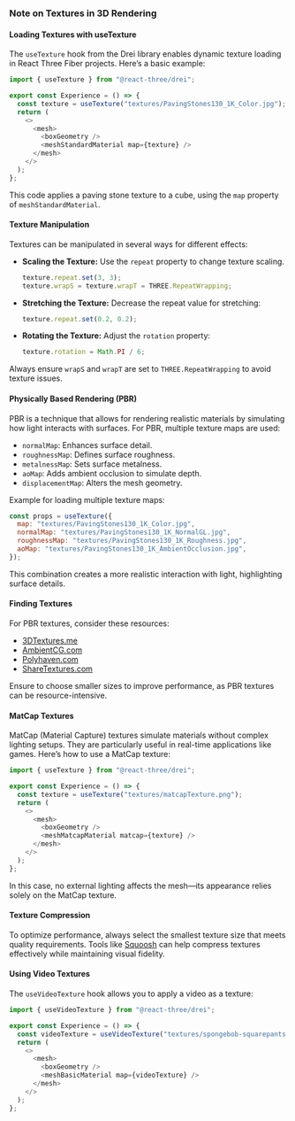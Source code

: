 ### Note on Textures in 3D Rendering

#### Loading Textures with useTexture
The `useTexture` hook from the Drei library enables dynamic texture loading in React Three Fiber projects. Here’s a basic example:

```javascript
import { useTexture } from "@react-three/drei"; 

export const Experience = () => { 
  const texture = useTexture("textures/PavingStones130_1K_Color.jpg"); 
  return ( 
    <> 
      <mesh> 
        <boxGeometry /> 
        <meshStandardMaterial map={texture} /> 
      </mesh> 
    </> 
  ); 
};
```
This code applies a paving stone texture to a cube, using the `map` property of `meshStandardMaterial`.

#### Texture Manipulation
Textures can be manipulated in several ways for different effects:

- **Scaling the Texture:**
  Use the `repeat` property to change texture scaling.
  ```javascript
  texture.repeat.set(3, 3);
  texture.wrapS = texture.wrapT = THREE.RepeatWrapping; 
  ```

- **Stretching the Texture:**
  Decrease the repeat value for stretching:
  ```javascript
  texture.repeat.set(0.2, 0.2);
  ```

- **Rotating the Texture:**
  Adjust the `rotation` property:
  ```javascript
  texture.rotation = Math.PI / 6;
  ```

Always ensure `wrapS` and `wrapT` are set to `THREE.RepeatWrapping` to avoid texture issues.

#### Physically Based Rendering (PBR)
PBR is a technique that allows for rendering realistic materials by simulating how light interacts with surfaces. For PBR, multiple texture maps are used:
- `normalMap`: Enhances surface detail.
- `roughnessMap`: Defines surface roughness.
- `metalnessMap`: Sets surface metalness.
- `aoMap`: Adds ambient occlusion to simulate depth.
- `displacementMap`: Alters the mesh geometry.

Example for loading multiple texture maps:
```javascript
const props = useTexture({
  map: "textures/PavingStones130_1K_Color.jpg",
  normalMap: "textures/PavingStones130_1K_NormalGL.jpg",
  roughnessMap: "textures/PavingStones130_1K_Roughness.jpg",
  aoMap: "textures/PavingStones130_1K_AmbientOcclusion.jpg",
});
```
This combination creates a more realistic interaction with light, highlighting surface details.

#### Finding Textures
For PBR textures, consider these resources:
- [3DTextures.me](https://3dtextures.me)
- [AmbientCG.com](https://ambientcg.com)
- [Polyhaven.com](https://polyhaven.com)
- [ShareTextures.com](https://sharetextures.com)

Ensure to choose smaller sizes to improve performance, as PBR textures can be resource-intensive.

#### MatCap Textures
MatCap (Material Capture) textures simulate materials without complex lighting setups. They are particularly useful in real-time applications like games. Here’s how to use a MatCap texture:

```javascript
import { useTexture } from "@react-three/drei"; 

export const Experience = () => { 
  const texture = useTexture("textures/matcapTexture.png"); 
  return ( 
    <> 
      <mesh> 
        <boxGeometry /> 
        <meshMatcapMaterial matcap={texture} /> 
      </mesh> 
    </> 
  ); 
};
```
In this case, no external lighting affects the mesh—its appearance relies solely on the MatCap texture.

#### Texture Compression
To optimize performance, always select the smallest texture size that meets quality requirements. Tools like [Squoosh](https://squoosh.app) can help compress textures effectively while maintaining visual fidelity.

#### Using Video Textures
The `useVideoTexture` hook allows you to apply a video as a texture:
```javascript
import { useVideoTexture } from "@react-three/drei"; 

export const Experience = () => { 
  const videoTexture = useVideoTexture("textures/spongebob-squarepants.mp4"); 
  return ( 
    <> 
      <mesh> 
        <boxGeometry /> 
        <meshBasicMaterial map={videoTexture} /> 
      </mesh> 
    </> 
  ); 
};
```
